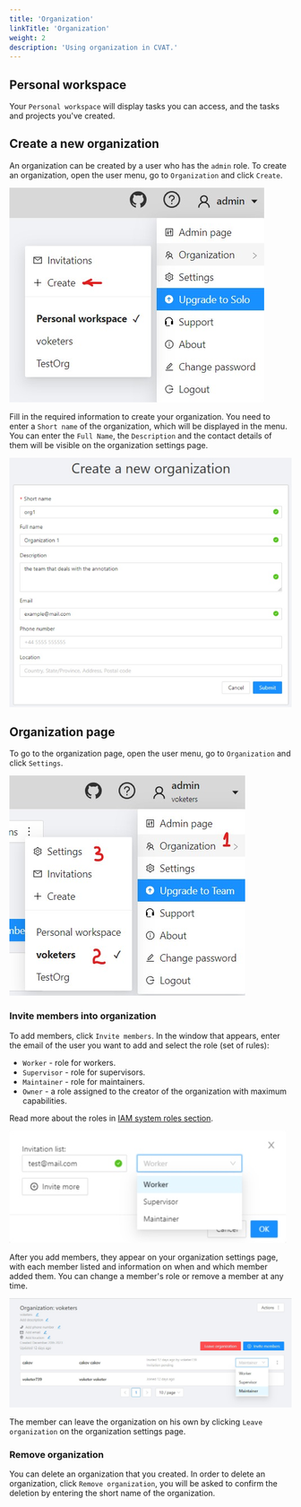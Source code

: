 ```yaml
---
title: 'Organization'
linkTitle: 'Organization'
weight: 2
description: 'Using organization in CVAT.'
---
```


## Personal workspace

Your `Personal workspace` will display tasks you can access, and the tasks and projects you've created.

## Create a new organization

An organization can be created by a user who has the `admin` role.
To create an organization, open the user menu, go to `Organization` and click `Create`.

![](/images/image233.jpg)

Fill in the required information to create your organization.
You need to enter a `Short name` of the organization, which will be displayed in the menu.
You can enter the `Full Name`, the `Description` and the contact details
of them will be visible on the organization settings page.

![](/images/image234.jpg)

## Organization page

To go to the organization page, open the user menu, go to `Organization` and click `Settings`.

![](/images/image235.jpg)

### Invite members into organization

To add members, click `Invite members`. In the window that appears,
enter the email of the user you want to add and select the role (set of rules):

- `Worker` - role for workers.
- `Supervisor` - role for supervisors.
- `Maintainer` - role for maintainers.
- `Owner` - a role assigned to the creator of the organization with maximum capabilities.

Read more about the roles in [IAM system roles section](/docs/administration/advanced/iam_system_roles).

![](/images/image236.jpg)

After you add members, they appear on your organization settings page,
with each member listed and information on when and which member added them.
You can change a member's role or remove a member at any time.

![](/images/image237.jpg)

The member can leave the organization on his own by clicking `Leave organization` on the organization settings page.

### Remove organization

You can delete an organization that you created. In order to delete an organization,
click `Remove organization`, you will be asked to confirm the deletion by entering the short name of the organization.
